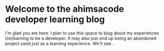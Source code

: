 # Welcome to the ahimsacode developer learning blog

I'm glad you are here. I plan to use this space to blog about my experiences (re)learning to be a developer. It may also just end up being an abandoned project used just as a learning experience. We'll see...
